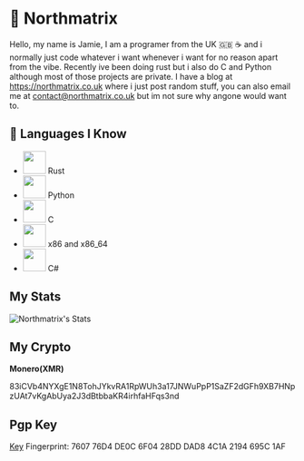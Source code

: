 # 🗻 Northmatrix

Hello, my name is Jamie, I am a programer from the UK 🇬🇧 ☕️ and i normally just code whatever i want whenever i want for no reason apart from the vibe.
Recently ive been doing rust but i also do C and Python although most of those projects are private.
I have a blog at https://northmatrix.co.uk where i just post random stuff, you can also email me at contact@northmatrix.co.uk but im not sure why angone would want to.

## 🧠 Languages I Know

- <img src="https://cdn.jsdelivr.net/gh/devicons/devicon/icons/rust/rust-original.svg" width="40" /> Rust
- <img src="https://cdn.jsdelivr.net/gh/devicons/devicon/icons/python/python-original.svg" width="40" /> Python
- <img src="https://cdn.jsdelivr.net/gh/devicons/devicon/icons/c/c-original.svg" width="40" /> C
- <img src="https://cdn.jsdelivr.net/gh/simple-icons/simple-icons@develop/icons/intel.svg" width="40" /> x86 and x86_64
- <img src="https://cdn.jsdelivr.net/gh/devicons/devicon/icons/csharp/csharp-original.svg" width="40" /> C#

## My Stats
![Northmatrix's Stats](https://github-readme-stats.vercel.app/api?username=northmatrix&show_icons=true&theme=onedark)

## My Crypto
**Monero(XMR)**

83iCVb4NYXgE1N8TohJYkvRA1RpWUh3a17JNWuPpP1SaZF2dGFh9XB7HNpzUAt7vKgAbUya2J3dBtbbaKR4irhfaHFqs3nd

## Pgp Key
[Key](https://raw.githubusercontent.com/northmatrix/NorthMatrix/refs/heads/main/public-key.asc) Fingerprint: 7607 76D4 DE0C 6F04 28DD DAD8 4C1A 2194 695C 1AF
